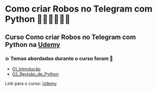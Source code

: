 # Como criar Robos no Telegram com Python 👩🏻‍💻🤯🐍🤖
## Curso Como criar Robos no Telegram com Python na [Udemy](https://www.udemy.com/course/como-criar-robos-no-telegram-com-python/)
### 💥 Temas abordados durante o curso foram 🚀
- [01_Introdução](https://github.com/romulovieira777/Como_criar_Robos_no_Telegram_com_Python/tree/main/01_Introducao)
- [02_Revisão_de_Python]()

Link para o curso: [Udemy](https://www.udemy.com/course/como-criar-robos-no-telegram-com-python/)
